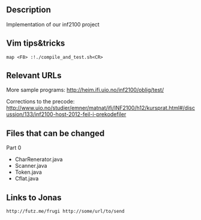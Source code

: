 Description
-----------
Implementation of our inf2100 project

Vim tips&tricks
---------------

    map <F8> :!./compile_and_test.sh<CR>


Relevant URLs
-------------

More sample programs:
http://heim.ifi.uio.no/inf2100/oblig/test/

Corrections to the precode:
http://www.uio.no/studier/emner/matnat/ifi/INF2100/h12/kursprat.html#/discussion/133/inf2100-host-2012-feil-i-prekodefiler


Files that can be changed
-------------------------

Part 0

* CharRenerator.java
* Scanner.java
* Token.java
* Cflat.java

Links to Jonas
--------------

    http://futz.me/frugi http://some/url/to/send

